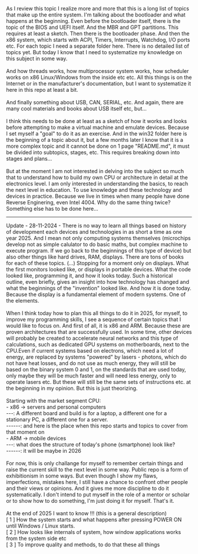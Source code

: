 As I review this topic I realize more and more that this is a long list of topics that make up the entire system. I'm talking about the bootloader and what happens at the beginning.
Even before the bootloader itself, there is the topic of the BIOS and UEFI itself. And the MBR and GPT partitions. This requires at least a sketch. Then there is the bootloader phase. And then the x86 system, which starts with ACPI, Timers, Interrupts, Watchdog, I/O ports etc.
For each topic I need a separate folder here. There is no detailed list of topics yet. But today I know that I need to systematize my knowledge on this subject in some way.
<br /><br />
And how threads works, how multiprocessor system works, how scheduler works on x86 Linux/Windows from the inside etc etc. All this things is on the Internet or in the manufacturer's documentation, but I want to systematize it here in this repo at least a bit.
<br /><br />
And finally something about USB, CAN, SERIAL, etc. And again, there are many cool materials and books about USB itself etc, but...
<br /><br />
I think this needs to be done at least as a sketch of how it works and looks before attempting to make a virtual machine and emulate devices. Because I set myself a "goal" to do it as an exercise. And in the win32 folder here is the beginning of a topic about it, but a few months later I know that it is a more complex topic and it cannot be done on 1 page "README.md", it must be divided into subtopics, stages, etc. This requires breaking down into stages and plans...
<br /><br />
But at the moment I am not interested in delving into the subject so much that to understand how to build my own CPU or architecture in detail at the electronics level. I am only interested in understanding the basics, to reach the next level in education. To use knowledge and these technology and devices in practice. Because we live in times when many people have done Reverse Enginering, even Intel 4004. Why do the same thing twice? Something else has to be done here...
<hr>
Update - 28-11-2024 - There is no way to learn all things based on history of development each devices and technologies in as short a time as one year 2025. And I mean not only computing systems themselves (microchips develop not as simple calulator to do basic maths, but complex machine to execute program. If we go back to the beginnings of this type of device) but also other things like hard drives, RAM, displays. There are tons of books for each of these topics. (...) Stopping for a moment only on displays. What the first monitors looked like, or displays in portable devices. What the code looked like, programming it, and how it looks today. Such a historical outline, even briefly, gives an insight into how technology has changed and what the beginnings of the "invention" looked like. And how it is done today. Because the display is a fundamental element of modern systems. One of the elements.
 <br /><br />
When I think today how to plan this all things to do it in 2025, for myself, to improve my programming skills, I see a sequence of certain topics that I would like to focus on. And first of all, it is x86 and ARM. Because these are proven architectures that are successfully used. In some time, other devices will probably be created to accelerate neural networks and this type of calculations, such as dedicated GPU systems on motherboards, next to the CPU.Even if current systems based on electrons, which need a lot of energy, are replaced by systems "powered" by lasers - photons, which do not have heat losses, and do not use as much energy, they will still be based on the binary system 0 and 1, on the standards that are used today, only maybe they will be much faster and will need less energy, only to operate lasers etc. But these will still be the same sets of instructions etc. at the beginning in my opinion. But this is just theorizing.<br /><br />
Starting with the market segment CPU:<br />
- x86 -> servers and personal computers<br />
---: A different board and build is for a laptop, a different one for a stationary PC, a different one for a server.<br />
------: <b></b>and here is the place when this repo starts and topics to cover from that moment on</b><br />
- ARM -> mobile devices<br />
---: what does the structure of today's phone (smartphone) look like?<br />
------: it will be maybe in 2026<br />
<br />
For now, this is only challange for myself to remember certain things and raise the current skill to the next level in some way. Public repo is a form of exhibitionism in some ways. But even though I show my flaws, imperfections, mistakes here, I still have a chance to confront other people and their views or opinions. And it gives me more discipline to do it systematically. I don't intend to put myself in the role of a mentor or scholar or to show how to do something, I'm just doing it for myself. That's it. 
 <br /><br />
 At the end of 2025 I want to know !!! (this is a general description) <br />
 [ 1 ] How the system starts and what happens after pressing POWER ON until Windows / Linux starts.
<br />
[ 2 ] How looks like internals of system, how window applications works from the system side etc
<br />
[ 3 ] To improve quality and methods, to do that these all things
